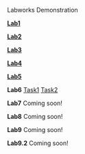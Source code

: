 Labworks Demonstration

**[Lab1](labs/lab1/index.html)**

**[Lab2](labs/lab2/index.html)**

**[Lab3](labs/lab3/index.html)**

**[Lab4](labs/lab4/index.html)**

**[Lab5](labs/lab5/main.html)**

**Lab6**
  [Task1](labs/lab6/task1/index.html)
  [Task2](labs/lab6/task2/index.html)


**Lab7**
  Coming soon!

**Lab8**
  Coming soon!

**Lab9**
  Coming soon!

**Lab9.2**
  Coming soon!
